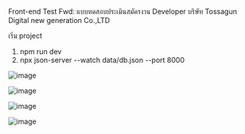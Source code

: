 Front-end Test
Fwd: แบบทดสอบประเมินสมัครงาน Developer บริษัท Tossagun Digital new generation Co.,LTD

เริ่ม project
1. npm run dev
2. npx json-server --watch data/db.json --port 8000


![image](https://github.com/user-attachments/assets/766674fe-ab99-42fe-acfa-599d55e30a1c)


![image](https://github.com/user-attachments/assets/17b78cec-9ac8-4f8f-823e-1f8a985f15bd)


![image](https://github.com/user-attachments/assets/67e6890f-4c96-42f7-be36-11f22eb48287)


![image](https://github.com/user-attachments/assets/4c81c658-226e-4a5a-8533-03805c2f42b8)


